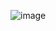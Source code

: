 ![image](https://user-images.githubusercontent.com/95998478/221262348-32706ceb-5d2b-4de5-a1a2-956fa51840aa.png)

